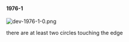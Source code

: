 #### 1976-1
![dev-1976-1-0.png](https://github.com/lil-lab/nlvr/raw/master/nlvr/dev/images/4/dev-1976-1-0.png "dev-1976-1-0.png")

there are at least two circles touching the edge